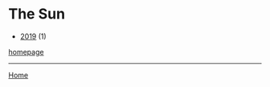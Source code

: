 # The Sun

  * [2019](./the-sun-2019.md) (1)

[homepage](https://www.thesun.co.uk/)

----

[Home](../index.md)

